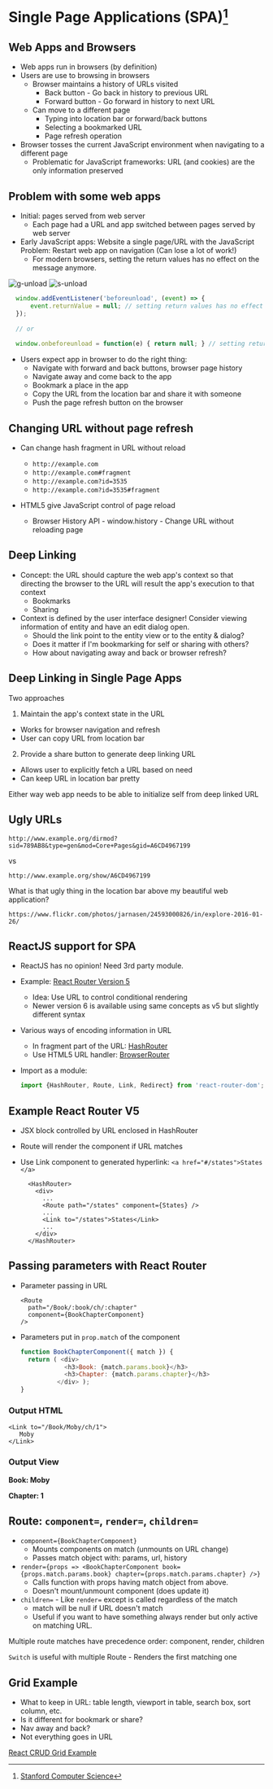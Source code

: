 # Single Page Applications (SPA)[^1]

## Web Apps and Browsers

- Web apps run in browsers (by definition)
- Users are use to browsing in browsers
  - Browser maintains a history of URLs visited
    - Back button - Go back in history to previous URL
    - Forward button - Go forward in history to next URL
  - Can move to a different page
    - Typing into location bar or forward/back buttons
    - Selecting a bookmarked URL
    - Page refresh operation
- Browser tosses the current JavaScript environment when navigating to a different page
  - Problematic for JavaScript frameworks: URL (and cookies) are the only information preserved

## Problem with some web apps

- Initial: pages served from web server
  - Each page had a URL and app switched between pages served by web server
- Early JavaScript apps: Website a single page/URL with the JavaScript Problem: Restart web app on navigation (Can lose a lot of work!)
  - For modern browsers, setting the return values has no effect on the message anymore.
  
![g-unload](https://github.com/btdobbs/WA/blob/main/Topic/images/g-unload.png)
![s-unload](https://github.com/btdobbs/WA/blob/main/Topic/images/s-unload.png)

  ```javascript
    window.addEventListener('beforeunload', (event) => {
        event.returnValue = null; // setting return values has no effect on the message
    });
    
    // or
    
    window.onbeforeunload = function(e) { return null; } // setting return values has no effect on the message
  ```

- Users expect app in browser to do the right thing:
  - Navigate with forward and back buttons, browser page history
  - Navigate away and come back to the app
  - Bookmark a place in the app
  - Copy the URL from the location bar and share it with someone
  - Push the page refresh button on the browser

## Changing URL without page refresh

- Can change hash fragment in URL without reload
 
  - `http://example.com`
  - `http://example.com#fragment`
  - `http://example.com?id=3535`
  - `http://example.com?id=3535#fragment`
    
- HTML5 give JavaScript control of page reload
  - Browser History API - window.history - Change URL without reloading page

## Deep Linking

- Concept: the URL should capture the web app's context so that directing the browser to the URL will result the app's execution to that context 
  - Bookmarks
  - Sharing
- Context is defined by the user interface designer!  Consider viewing information of entity and have an edit dialog open.
  - Should the link point to the entity view or to the entity & dialog? 
  - Does it matter if I'm bookmarking for self or sharing with others?
  - How about navigating away and back or browser refresh?

## Deep Linking in Single Page Apps

Two approaches

1. Maintain the app's context state in the URL
  - Works for browser navigation and refresh
  - User can copy URL from location bar
2. Provide a share button to generate deep linking URL
  - Allows user to explicitly fetch a URL based on need
  - Can keep URL in location bar pretty

Either way web app needs to be able to initialize self from deep linked URL

## Ugly URLs

`http://www.example.org/dirmod?sid=789AB8&type=gen&mod=Core+Pages&gid=A6CD4967199`

vs

`http://www.example.org/show/A6CD4967199`

What is that ugly thing in the location bar above my beautiful web application?

`https://www.flickr.com/photos/jarnasen/24593000826/in/explore-2016-01-26/`

## ReactJS support for SPA


- ReactJS has no opinion! Need 3rd party module.
- Example: [React Router Version 5](https://v5.reactrouter.com/)
  - Idea: Use URL to control conditional rendering
  - Newer version 6 is available using same concepts as v5 but slightly different syntax
- Various ways of encoding information in URL
  - In fragment part of the URL: [HashRouter](https://reactrouter.com/en/main/router-components/hash-router)
  - Use HTML5 URL handler: [BrowserRouter](https://reactrouter.com/en/main/router-components/browser-router)
- Import as a module:

  ```javascript
  import {HashRouter, Route, Link, Redirect} from 'react-router-dom';
  ```

## Example React Router V5

- JSX block controlled by URL enclosed in HashRouter
- Route will render the component if URL matches
- Use Link component to generated hyperlink: `<a href="#/states">States </a>`

  ```xhtml
    <HashRouter>
      <div>
        ...
        <Route path="/states" component={States} />
        ...
        <Link to="/states">States</Link>
        ...
      </div>
    </HashRouter>
  ```
  
## Passing parameters with React Router

- Parameter passing in URL

  ```xhtml
  <Route
    path="/Book/:book/ch/:chapter"
    component={BookChapterComponent}
  />
  ```

- Parameters put in `prop.match` of the component

  ```javascript
  function BookChapterComponent({ match }) {
    return ( <div>
              <h3>Book: {match.params.book}</h3>
              <h3>Chapter: {match.params.chapter}</h3>
            </div> );
  }
  ```
  
### Output HTML
  
  ```xhtml
  <Link to="/Book/Moby/ch/1">
     Moby
  </Link>
  ```
  
### Output View
  
  **Book: Moby**
  
  **Chapter: 1**
  

## Route: `component=`, `render=`, `children=`

- `component={BookChapterComponent}`
  - Mounts components on match (unmounts on URL change)
  - Passes match object with: params, url, history
- `render={props => <BookChapterComponent book={props.match.params.book} chapter={props.match.params.chapter} />}`
  - Calls function with props having match object from above.
  - Doesn't mount/unmount component (does update it)
- `children=` - Like `render=` except is called regardless of the match
  - match will be null if URL doesn't match
  - Useful if you want to have something always render but only active on matching URL.

Multiple route matches have precedence order: component, render, children

`Switch` is useful with multiple Route - Renders the first matching one

## Grid Example

- What to keep in URL: table length, viewport in table, search box, sort column, etc. 
- Is it different for bookmark or share? 
- Nav away and back?
- Not everything goes in URL

[React CRUD Grid Example](https://js.devexpress.com/Demos/WidgetsGallery/Demo/DataGrid/CRUDOperations/React/Light/)

[^1]: [Stanford Computer Science](https://cs.stanford.edu)
